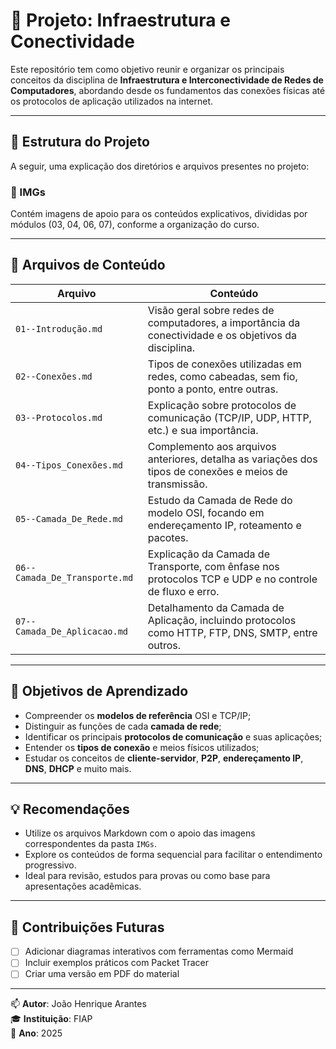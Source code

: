 # 🧠 Projeto: Infraestrutura e Conectividade

Este repositório tem como objetivo reunir e organizar os principais conceitos da disciplina de **Infraestrutura e Interconectividade de Redes de Computadores**, abordando desde os fundamentos das conexões físicas até os protocolos de aplicação utilizados na internet.

---

## 📁 Estrutura do Projeto

A seguir, uma explicação dos diretórios e arquivos presentes no projeto:

### 📂 IMGs

Contém imagens de apoio para os conteúdos explicativos, divididas por módulos (03, 04, 06, 07), conforme a organização do curso.

---

## 📄 Arquivos de Conteúdo

| Arquivo | Conteúdo |
|--------|----------|
| `01--Introdução.md` | Visão geral sobre redes de computadores, a importância da conectividade e os objetivos da disciplina. |
| `02--Conexões.md` | Tipos de conexões utilizadas em redes, como cabeadas, sem fio, ponto a ponto, entre outras. |
| `03--Protocolos.md` | Explicação sobre protocolos de comunicação (TCP/IP, UDP, HTTP, etc.) e sua importância. |
| `04--Tipos_Conexões.md` | Complemento aos arquivos anteriores, detalha as variações dos tipos de conexões e meios de transmissão. |
| `05--Camada_De_Rede.md` | Estudo da Camada de Rede do modelo OSI, focando em endereçamento IP, roteamento e pacotes. |
| `06--Camada_De_Transporte.md` | Explicação da Camada de Transporte, com ênfase nos protocolos TCP e UDP e no controle de fluxo e erro. |
| `07--Camada_De_Aplicacao.md` | Detalhamento da Camada de Aplicação, incluindo protocolos como HTTP, FTP, DNS, SMTP, entre outros. |

---

## 📘 Objetivos de Aprendizado

- Compreender os **modelos de referência** OSI e TCP/IP;
- Distinguir as funções de cada **camada de rede**;
- Identificar os principais **protocolos de comunicação** e suas aplicações;
- Entender os **tipos de conexão** e meios físicos utilizados;
- Estudar os conceitos de **cliente-servidor**, **P2P**, **endereçamento IP**, **DNS**, **DHCP** e muito mais.

---

## 💡 Recomendações

- Utilize os arquivos Markdown com o apoio das imagens correspondentes da pasta `IMGs`.
- Explore os conteúdos de forma sequencial para facilitar o entendimento progressivo.
- Ideal para revisão, estudos para provas ou como base para apresentações acadêmicas.

---

## 🚀 Contribuições Futuras

- [ ] Adicionar diagramas interativos com ferramentas como Mermaid
- [ ] Incluir exemplos práticos com Packet Tracer
- [ ] Criar uma versão em PDF do material

---

📫 **Autor**: João Henrique Arantes  
🎓 **Instituição**: FIAP  
📅 **Ano**: 2025

